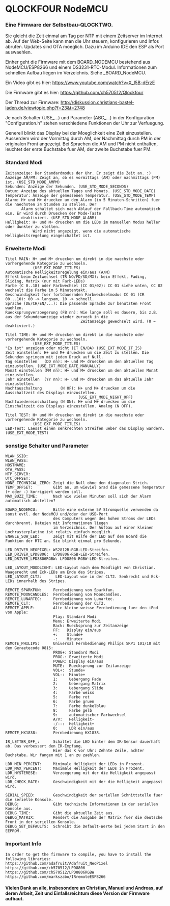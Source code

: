# QLOCKFOUR NodeMCU
### Eine Firmware der Selbstbau-QLOCKTWO.

Sie gleicht die Zeit einmal am Tag per NTP mit einem Zeitserver im Internet ab. Auf der Web-Seite kann man die Uhr steuern, konfigurieren und Infos abrufen. Updates sind OTA moeglich. Dazu im Arduino IDE den ESP als Port auswaehlen.

Einher geht die Firmware mit dem BOARD_NODEMCU bestehend aus NodeMCU/ESP8266 und einem DS3231-RTC-Modul. Informationen zum schnellen Aufbau liegen im Verzeichnis. Siehe _BOARD_NodeMCU.

Ein Video gibt es hier: https://www.youtube.com/watch?v=X_I5B-dErzE

Die Firmware gibt es hier: https://github.com/ch570512/Qlockfour

Der Thread zur Firmware: http://diskussion.christians-bastel-laden.de/viewtopic.php?f=23&t=2748

Je nach Schalter (USE_...) und Parameter (ABC_...) in der Konfiguration "Configuration.h" stehen verschiedene Funktionen der Uhr zur Verfuegung.

Generell blinkt das Display bei der Moeglichkeit eine Zeit einzustellen. Ausserdem wird der Vormittag durch AM, der Nachmittag durch PM in der originalen Front angezeigt. Bei Sprachen die AM und PM nicht enthalten, leuchtet der erste Buchstabe fuer AM, der zweite Buchstabe fuer PM.

### Standard Modi
```
Zeitanzeige: Der Standardmodus der Uhr. Er zeigt die Zeit an. :)
Anzeige AM/PM: Zeigt an, ob es vormittags (AM) oder nachmittags (PM) ist. (USE_STD_MODE_AMPM)
Sekunden: Anzeige der Sekunden. (USE_STD_MODE_SECONDS)
Datum: Anzeige des aktuellen Tages und Monats. (USE_STD_MODE_DATE)
Temperatur: Anzeige der gemessenen Temperatur. (USE_STD_MODE_TEMP)
Alarm: H+ und M+ druecken um den Alarm (in 5 Minuten-Schritten) fuer die naechsten 24 Stunden zu stellen. Der
       Alarm schaltet sich nach Ablauf der Fallback-Time automatisch ein. Er wird durch Druecken der Mode-Taste
       deaktiviert. (USE_STD_MODE_ALARM)
Helligkeit: H+ und M+ druecken um die LEDs im manuellen Modus heller oder dunkler zu stellen.
            Wird nicht angezeigt, wenn die automatische Helligkeitsregelung eingeschaltet ist.
```
### Erweiterte Modi
```
Titel MAIN: H+ und M+ druecken um direkt in die naechste oder vorhergehende Kategorie zu wechseln.
            (USE_EXT_MODE_TITLES)
Automatische Helligkeitsregelung ein/aus (A/M)
Effekt beim Zeitwechsel (TR NO/FD/SD/MX): kein Effekt, Fading, Sliding, Matrix (nur mit Farb-LEDs)
Farbe (C 0..18) oder Farbwechsel (CC 01/02): CC 01 siehe unten, CC 02 wechselt die Farbe im 5 Minutentakt.
Geschwindigkeit fuer fortdauernden Farbwechselmodus CC 01 (CR 00...10): 00 -> langsam, 10 -> schnell.
Sprache (DE/CH/EN/...): Die passende Sprache zur benutzten Front waehlen.
Ruecksprungverzoegerung (FB nn): Wie lange soll es dauern, bis z.B. aus der Sekundenanzeige wieder zurueck in die
                                 Zeitanzeige gewechselt wird. (0 = deaktiviert.)

Titel TIME: H+ und M+ druecken um direkt in die naechste oder vorhergehende Kategorie zu wechseln.
            (USE_EXT_MODE_TITLES)
"Es ist" anzeigen oder nicht (IT EN/DA) (USE_EXT_MODE_IT_IS)
Zeit einstellen: H+ und M+ druecken um die Zeit zu stellen. Die Sekunden springen mit jedem Druck auf Null.
Tag einstellen   (DD nn): H+ und M+ druecken um den aktuellen Tag einzustellen. (USE_EXT_MODE_DATE_MANUALLY)
Monat einstellen (MM nn): H+ und M+ druecken um den aktuellen Monat einzustellen.
Jahr einstellen  (YY nn): H+ und M+ druecken um das aktuelle Jahr einzustellen.
Nachtauschaltung        (N OF): H+ und M+ druecken um die Ausschaltzeit des Displays einzustellen.
                                (USE_EXT_MODE_NIGHT_OFF)
Nachtwiedereinschaltung (N ON): H+ und M+ druecken um die Einschaltzeit des Displays einzustellen. Analog (N OFF).

Titel TEST: H+ und M+ druecken um direkt in die naechste oder vorhergehende Kategorie zu wechseln.
            (USE_EXT_MODE_TITLES)
LED-Test: Laesst einen senkrechten Streifen ueber das Display wandern. (USE_EXT_MODE_TEST)
```
### sonstige Schalter und Parameter
```
WLAN_SSID:
WLAN_PASS:
HOSTNAME:
OTA_PASS:
NTP_SERVER:
UTC_OFFSET:
NONE_TECHNICAL_ZERO: Zeigt die Null ohne den diagonalen Strich.
TEMP_OFFSET:         Gibt an, um wieviel Grad die gemessene Temperatur (+ oder -) korrigiert werden soll.
MAX_BUZZ_TIME:       Nach wie vielen Minuten soll sich der Alarm automatisch abstellen?

BOARD_NODEMCU:       Bitte eine externe 5V Stromquelle verwenden da sonst evtl. der NodeMCU und/oder der USB-Port
                     des Computers wegen des hohen Stroms der LEDs durchbrennt. Dateien mit Informationen liegen
                     im Verzeichnis. Der Aufbau auf einer kleinen Lochrasterplatine ist relativ einfach moeglich.
ENABLE_SQW_LED:      Zeigt mit Hilfe der LED auf dem Board die Funktion der RTC an. Sie blinkt einmal pro Sekunde.

LED_DRIVER_NEOPIXEL: WS2812B-RGB-LED-Streifen.
LED_DRIVER_LPD8806:  LPD8806-RGB-LED-Streifen.
LED_DRIVER_LPD8806RGBW: LPD8806-RGBW-LED-Streifen.

LED_LAYOUT_MOODLIGHT: LED-Layout nach dem Moodlight von Christian. Waagerecht und Eck-LEDs am Ende des Stripes.
LED_LAYOUT_CLT2:      LED-Layout wie in der CLT2. Senkrecht und Eck-LEDs innerhalb des Stripes.

REMOTE_SPARKFUN:     Fernbedienung von Sparkfun.
REMOTE_MOONCANDLES:  Fernbedienung von Mooncandles.
REMOTE_LUNARTEC:     Fernbedienung von Lunartec.
REMOTE_CLT:          Fernbedienung der CLT2.
REMOTE_APPLE:        Alte kleine weisse Fernbedienung fuer den iPod von Apple:
                     Play: Standard Modi
                     Menu: Erweiterte Modi
                     Back: Ruecksprung zur Zeitanzeige
                     FF:   Display ein/aus
                     +:    Stunde+
                     -:    Minute+
REMOTE_PHILIPS:      Universal Fernbedienung Philips SRP1 101/10 mit dem Geraetecode 0815:
                     PROG+: Standard Modi
                     PROG-: Erweiterte Modi
                     POWER: Display ein/aus
                     MUTE:  Ruecksprung zur Zeitanzeige
                     VOL+:  Stunde+
                     VOL-:  Minute+
                     1:     Uebergang Fade
                     2:     Uebergang Matrix
                     3:     Uebergang Slide
                     4:     Farbe weiss
                     5:     Farbe rot
                     6:     Farbe gruen
                     7:     Farbe dunkelblau
                     8:     Farbe gelb
                     9:     automatischer Farbwechsel
                     A/V:   Helligkeit-
                     -/--:  Helligkeit+
                     0:     LDR ein/aus
REMOTE_HX1838:       Fernbedienung HX1838.

IR_LETTER_OFF_:      Schaltet die LED hinter dem IR-Sensor dauerhaft ab. Das verbessert den IR-Empfang.
                     Hier das K vor Uhr: Zehnte Zeile, achter Buchstabe. Wir fangen mit 1 an zu zaehlen.

LDR_MIN_PERCENT:     Minimale Helligkeit der LEDs in Prozent.
LDR_MAX_PERCENT:     Maximale Helligkeit der LEDs in Prozent.
LDR_HYSTERESE:       Verzoegerung mit der die Helligkeit angepasst wird.
LDR_CHECK_RATE:      Geschwindigkeit mit der die Helligkeit angepasst wird.

SERIAL_SPEED:        Geschwindigkeit der seriellen Schnittstelle fuer die serielle Konsole.
DEBUG:               Gibt technische Informationen in der seriellen Konsole aus.
DEBUG_TIME:          Gibt die aktuelle Zeit aus.
DEBUG_MATRIX:        Rendert die Ausgabe der Matrix fuer die deutsche Front in der seriellen Konsole.
DEBUG_SET_DEFAULTS:  Schreibt die Default-Werte bei jedem Start in den EEPROM.
```
### Important Info
```
In order to get the firmware to compile, you have to install the following libraries:
https://github.com/adafruit/Adafruit_NeoPixel
https://github.com/ch570512/LPD8806
https://github.com/ch570512/LPD8806RGBW
https://github.com/markszabo/IRremoteESP8266
```
#### Vielen Dank an alle, insbesondere an Christian, Manuel und Andreas, auf deren Arbeit, Zeit und Einfallsreichtum diese Version der Firmware aufbaut.
